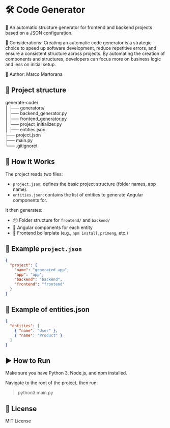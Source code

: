 # 🛠️ Code Generator

📁 An automatic structure generator for frontend and backend projects based on a JSON configuration.

📌 Considerations: Creating an automatic code generator is a strategic choice to speed up software development, reduce repetitive errors, and ensure a consistent structure across projects. By automating the creation of components and structures, developers can focus more on business logic and less on initial setup.

🧩 Author: Marco Martorana


## 📁 Project structure

generate-code/\
│
├── generators/\
│ ├── backend_generator.py\
│ ├── frontend_generator.py\
│ └── project_initializer.py\
│
├── entities.json\
├── project.json\
├── main.py\
└── .gitignore\


## 🚀 How It Works

The project reads two files:

- `project.json`: defines the basic project structure (folder names, app name).
- `entities.json`: contains the list of entities to generate Angular components for.

It then generates:

- 📦 Folder structure for `frontend/` and `backend/`
- 🧩 Angular components for each entity
- 📁 Frontend boilerplate (e.g., `npm install`, `primeng`, etc.)

## 🧾 Example `project.json`

```json
{
  "project": {
    "name": "generated_app",
    "app": "app",
    "backend": "backend",
    "frontend": "frontend"
  }
}
```

## 🧾 Example of entities.json

```json
{
  "entities": [
    { "name": "User" },
    { "name": "Product" }
  ]
}
```

## ▶️ How to Run
Make sure you have Python 3, Node.js, and npm installed.

Navigate to the root of the project, then run:

> python3 main.py


## 📄 License
MIT License
